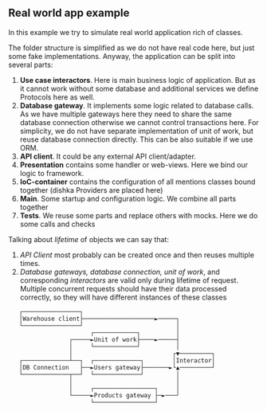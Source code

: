 ## Real world app example

In this example we try to simulate real world application rich of classes.

The folder structure is simplified as we do not have real code here, but just some fake implementations.
Anyway, the application can be split into several parts:

1. **Use case interactors**. Here is main business logic of application. But as it cannot work without some database and additional services we define Protocols here as well.
2. **Database gateway**. It implements some logic related to database calls. 
   As we have multiple gateways here they need to share the same database connection otherwise we cannot control transactions here. 
   For simplicity, we do not have separate implementation of unit of work, but reuse database connection directly. This can be also suitable if we use ORM. 
3. **API client**. It could be any external API client/adapter.  
4. **Presentation** contains some handler or web-views. Here we bind our logic to framework.
5. **IoC-container** contains the configuration of all mentions classes bound together (dishka Providers are placed here)
6. **Main**. Some startup and configuration logic. We combine all parts together
7. **Tests**. We reuse some parts and replace others with mocks. Here we do some calls and checks 


Talking about _lifetime_ of objects we can say that:
1. _API Client_ most probably can be created once and then reuses multiple times. 
2. _Database gateways, database connection, unit of work_, and corresponding _interactors_ are valid only during lifetime of request. 
   Multiple concurrent requests should have their data processed correctly, so they will have different instances of these classes

```
   ┌────────────────┐
   │Warehouse client├────────────────────►─────┐
   └────────────────┘                          │
                       ┌────────────┐          │
                 ┌─────►Unit of work├────►─────┤
                 │     └────────────┘          │
                 │                            ┌▼─────────┐
   ┌─────────────┴──┐  ┌─────────────┐        │Interactor│
   │DB Connection   ├──►Users gateway├───────►└▲─────────┘
   └─────────────┬──┘  └─────────────┘         │
                 │                             │
                 │     ┌─────────────────┐     │
                 └─────►Products gateway ├─►───┘
                       └─────────────────┘
```